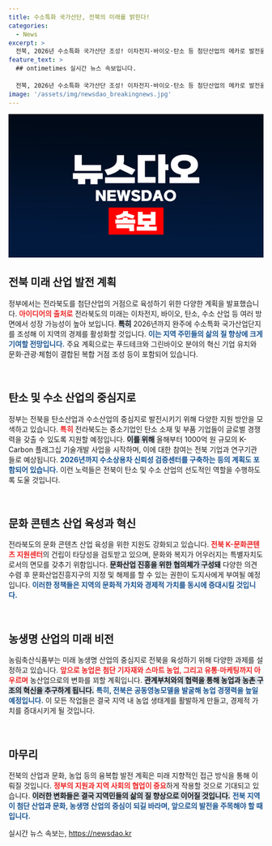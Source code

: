 ```yaml
---
title: 수소특화 국가산단, 전북의 미래를 밝힌다!
categories:
  - News
excerpt: >
  전북, 2026년 수소특화 국가산단 조성! 이차전지·바이오·탄소 등 첨단산업의 메카로 발전을 꿈꾼다. 전통 문화와 혁신 미래산업이 어우러지는 전북의 변화를 놓치지 마세요!
feature_text: >
  ## ontimetimes 실시간 뉴스 속보입니다.

  전북, 2026년 수소특화 국가산단 조성! 이차전지·바이오·탄소 등 첨단산업의 메카로 발전을 꿈꾼다. 전통 문화와 혁신 미래산업이 어우러지는 전북의 변화를 놓치지 마세요!
image: '/assets/img/newsdao_breakingnews.jpg'
---
```


<p><img src="/assets/img/newsdao_breakingnews.jpg" alt="ontimetimes 속보" /></p>

<h2 data-ke-size="size26">전북 미래 산업 발전 계획</h2>

<p data-ke-size="size16">정부에서는 전라북도를 첨단산업의 거점으로 육성하기 위한 다양한 계획을 발표했습니다. <b><span style="color: #ee2323;">아이디어의 출처로</span></b> 전라북도의 미래는 이차전지, 바이오, 탄소, 수소 산업 등 여러 방면에서 성장 가능성이 높아 보입니다. <b><span style="background-color: #21538527;">특히</span></b> 2026년까지 완주에 수소특화 국가산업단지를 조성해 이 지역의 경제를 활성화할 것입니다. <b><span style="color: #1a5490;">이는 지역 주민들의 삶의 질 향상에 크게 기여할 전망입니다.</span></b> 주요 계획으로는 푸드테크와 그린바이오 분야의 혁신 기업 유치와 문화·관광·체험이 결합된 복합 거점 조성 등이 포함되어 있습니다. <b></b></p>

<p data-ke-size="size16">&nbsp;</p>

<h2 data-ke-size="size26">탄소 및 수소 산업의 중심지로</h2>

<p data-ke-size="size16">정부는 전북을 탄소산업과 수소산업의 중심지로 발전시키기 위해 다양한 지원 방안을 모색하고 있습니다. <b><span style="color: #ee2323;">특히</span></b> 전라북도는 중소기업인 탄소 소재 및 부품 기업들이 글로벌 경쟁력을 갖출 수 있도록 지원할 예정입니다. <b><span style="background-color: #21538527;">이를 위해</span></b> 올해부터 1000억 원 규모의 K-Carbon 플래그십 기술개발 사업을 시작하며, 이에 대한 참여는 전북 기업과 연구기관들로 예상됩니다. <b><span style="color: #1a5490;">2026년까지 수소상용차 신뢰성 검증센터를 구축하는 등의 계획도 포함되어 있습니다.</span></b> 이런 노력들은 전북이 탄소 및 수소 산업의 선도적인 역할을 수행하도록 도울 것입니다. <b></b></p>

<p data-ke-size="size16">&nbsp;</p>

<h2 data-ke-size="size26">문화 콘텐츠 산업 육성과 혁신</h2>

<p data-ke-size="size16">전라북도의 문화 콘텐츠 산업 육성을 위한 지원도 강화되고 있습니다. <b><span style="color: #ee2323;">전북 K-문화콘텐츠 지원센터</span></b>의 건립이 타당성을 검토받고 있으며, 문화와 복지가 어우러지는 특별자치도로서의 면모를 갖추기 위함입니다. <b><span style="background-color: #21538527;">문화산업 진흥을 위한 협의체가 구성돼</span></b> 다양한 의견 수렴 후 문화산업진흥지구의 지정 및 해제를 할 수 있는 권한이 도지사에게 부여될 예정입니다. <b><span style="color: #1a5490;">이러한 정책들은 지역의 문화적 가치와 경제적 가치를 동시에 증대시킬 것입니다.</span></b> <b></b></p>

<p data-ke-size="size16">&nbsp;</p>

<h2 data-ke-size="size26">농생명 산업의 미래 비전</h2>

<p data-ke-size="size16">농림축산식품부는 미래 농생명 산업의 중심지로 전북을 육성하기 위해 다양한 과제를 설정하고 있습니다. <b><span style="color: #ee2323;">앞으로 농업은 첨단 기자재와 스마트 농업, 그리고 유통·마케팅까지 아우르며</span></b> 농산업으로의 변화를 꾀할 계획입니다. <b><span style="background-color: #21538527;">관계부처와의 협력을 통해 농업과 농촌 구조의 혁신을 추구하게 됩니다.</span></b> <b><span style="color: #1a5490;">특히, 전북은 공동영농모델을 발굴해 농업 경쟁력을 높일 예정입니다.</span></b> 이 모든 작업들은 결국 지역 내 농업 생태계를 활발하게 만들고, 경제적 가치를 증대시키게 될 것입니다. <b></b></p>

<p data-ke-size="size16">&nbsp;</p>

<h2 data-ke-size="size26">마무리</h2>

<p data-ke-size="size16">전북의 산업과 문화, 농업 등의 융복합 발전 계획은 미래 지향적인 접근 방식을 통해 이뤄질 것입니다. <b><span style="color: #ee2323;">정부의 지원과 지역 사회의 협업이 중요</span></b>하게 작용할 것으로 기대되고 있습니다. <b><span style="background-color: #21538527;">이러한 변화들은 결국 지역민들의 삶의 질 향상으로 이어질 것입니다.</span></b> <b><span style="color: #1a5490;">전북 지역이 첨단 산업과 문화, 농생명 산업의 중심이 되길 바라며, 앞으로의 발전을 주목해야 할 때입니다.</span></b> <b></b></p>
실시간 뉴스 속보는, <a href="https://newsdao.kr" rel="dofollow">https://newsdao.kr</a>


